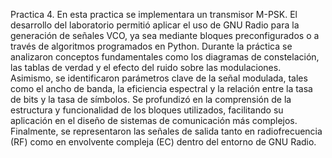 Practica 4.
En esta practica se implementara un transmisor M-PSK.
El desarrollo del laboratorio permitió aplicar el uso de GNU Radio para la generación de señales VCO, ya sea mediante bloques preconfigurados o a través de algoritmos programados en Python. Durante la práctica se analizaron conceptos fundamentales como los diagramas de constelación, las tablas de verdad y el efecto del ruido sobre las modulaciones. Asimismo, se identificaron parámetros clave de la señal modulada, tales como el ancho de banda, la eficiencia espectral y la relación entre la tasa de bits y la tasa de símbolos. Se profundizó en la comprensión de la estructura y funcionalidad de los bloques utilizados, facilitando su aplicación en el diseño de sistemas de comunicación más complejos. Finalmente, se representaron las señales de salida tanto en radiofrecuencia (RF) como en envolvente compleja (EC) dentro del entorno de GNU Radio.
